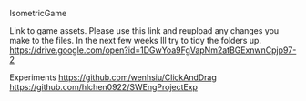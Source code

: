 IsometricGame

Link to game assets. 
Please use this link and reupload any changes you make to the files. In the next few weeks Ill try to tidy the folders up. 
https://drive.google.com/open?id=1DGwYoa9FgVapNm2atBGExnwnCpjp97-2 


Experiments 
https://github.com/wenhsiu/ClickAndDrag  
https://github.com/hlchen0922/SWEngProjectExp  
